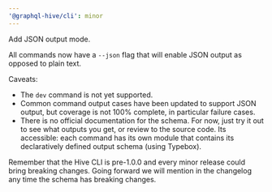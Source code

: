```yaml
---
'@graphql-hive/cli': minor
---
```


Add JSON output mode.

All commands now have a `--json` flag that will enable JSON output as opposed to plain text.

Caveats:

- The `dev` command is not yet supported.
- Common command output cases have been updated to support JSON output, but coverage is not 100% complete, in particular failure cases.
- There is no official documentation for the schema. For now, just try it out to see what outputs you get, or review to the source code. Its accessible: each command has its own module that contains its declaratively defined output schema (using Typebox).


Remember that the Hive CLI is pre-1.0.0 and every minor release could bring breaking changes. Going forward we will mention in the changelog any time the schema has breaking changes.
